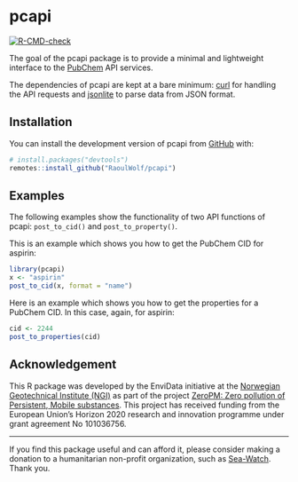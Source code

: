 
<!-- README.md is generated from README.Rmd. Please edit that file -->

# pcapi

<!-- badges: start -->

[![R-CMD-check](https://github.com/RaoulWolf/pcapi/workflows/R-CMD-check/badge.svg)](https://github.com/RaoulWolf/pcapi/actions)
<!-- badges: end -->

The goal of the pcapi package is to provide a minimal and lightweight
interface to the [PubChem](https://pubchem.ncbi.nlm.nih.gov/) API
services.

The dependencies of pcapi are kept at a bare minimum:
[curl](https://cran.r-project.org/web/packages/curl/index.html) for
handling the API requests and
[jsonlite](https://cran.r-project.org/web/packages/jsonlite/index.html)
to parse data from JSON format.

## Installation

You can install the development version of pcapi from
[GitHub](https://github.com/) with:

``` r
# install.packages("devtools")
remotes::install_github("RaoulWolf/pcapi")
```

## Examples

The following examples show the functionality of two API functions of
pcapi: `post_to_cid()` and `post_to_property()`.

This is an example which shows you how to get the PubChem CID for
aspirin:

``` r
library(pcapi)
x <- "aspirin"
post_to_cid(x, format = "name")
```

Here is an example which shows you how to get the properties for a
PubChem CID. In this case, again, for aspirin:

``` r
cid <- 2244
post_to_properties(cid)
```

## Acknowledgement

This R package was developed by the EnviData initiative at the
[Norwegian Geotechnical Institute (NGI)](https://www.ngi.no/eng) as part
of the project [ZeroPM: Zero pollution of Persistent, Mobile
substances](https://zeropm.eu/). This project has received funding from
the European Union’s Horizon 2020 research and innovation programme
under grant agreement No 101036756.

------------------------------------------------------------------------

If you find this package useful and can afford it, please consider
making a donation to a humanitarian non-profit organization, such as
[Sea-Watch](https://sea-watch.org/en/). Thank you.
